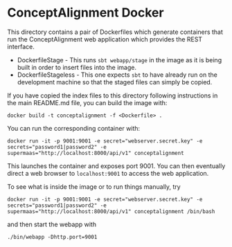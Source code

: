 # ConceptAlignment Docker

This directory contains a pair of Dockerfiles which generate containers that run the ConceptAlignment web application
which provides the REST interface.

* DockerfileStage - This runs `sbt webapp/stage` in the image as it is being built in order to insert files into the image.
* DockerfileStageless - This one expects `sbt` to have already run on the development machine so that the staged files can simply be copied.

If you have copied the index files to this directory following instructions in the main README.md file,
you can build the image with:

```
docker build -t conceptalignment -f <Dockerfile> .
```

You can run the corresponding container with:

```
docker run -it -p 9001:9001 -e secret="webserver.secret.key" -e secrets="password1|password2" -e supermaas="http://localhost:8000/api/v1" conceptalignment
```

This launches the container and exposes port 9001. You can then eventually direct a web browser to
`localhost:9001` to access the web application.

To see what is inside the image or to run things manually, try

```
docker run -it -p 9001:9001 -e secret="webserver.secret.key" -e secrets="password1|password2" -e supermaas="http://localhost:8000/api/v1" conceptalignment /bin/bash

```
and then start the webapp with
```
./bin/webapp -Dhttp.port=9001
```
